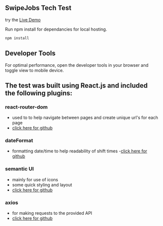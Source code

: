 ## SwipeJobs Tech Test

try the [Live Demo](https://phunky-phresh.github.io/swipejobs/)

Run npm install for dependancies for local hosting.
```bash
npm install
``` 

## Developer Tools
For optimal performance, open the developer tools in your browser and toggle view to mobile device.


## The test was built using React.js and included the following plugins:
### react-router-dom
- used to to help navigate between pages and create unique url's for each page
- [click here for github](https://github.com/ReactTraining/react-router/tree/master/packages/react-router-dom)
### dateFormat
- formatting date/time to help readability of shift times
-[click here for github](https://github.com/felixge/node-dateformat)
### semantic UI
- mainly for use of icons
- some quick styling and layout
- [click here for github](https://github.com/Semantic-Org/Semantic-UI)
### axios
- for making requests to the provided API
- [click here for github](https://github.com/axios/axios)